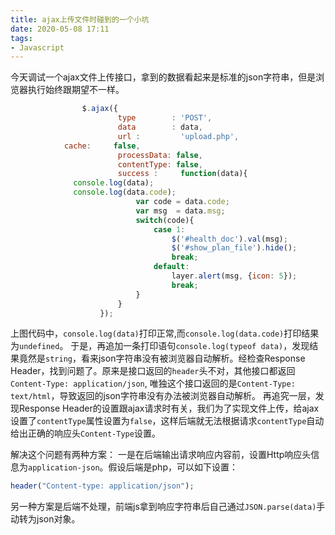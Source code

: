 ```yaml
---
title: ajax上传文件时碰到的一个小坑
date: 2020-05-08 17:11
tags:
- Javascript
---
```


今天调试一个ajax文件上传接口，拿到的数据看起来是标准的json字符串，但是浏览器执行始终跟期望不一样。
```javascript
				$.ajax({
						type        : 'POST',
						data        : data,
						url :         'upload.php',
            cache:     false,
						processData: false,
						contentType: false,
						success :     function(data){
              console.log(data);
              console.log(data.code);
							var code = data.code;
							var msg  = data.msg;
							switch(code){
								case 1:
									$('#health_doc').val(msg);
									$('#show_plan_file').hide();
									break;
								default:
									layer.alert(msg, {icon: 5});
									break;
							}
						}
					});
```

上图代码中，`console.log(data)`打印正常,而`console.log(data.code)`打印结果为`undefined`。 于是，再追加一条打印语句`console.log(typeof data)`，发现结果竟然是`string`，看来json字符串没有被浏览器自动解析。经检查Response Header，找到问题了。原来是接口返回的`header`头不对，其他接口都返回`Content-Type: application/json`, 唯独这个接口返回的是`Content-Type: text/html`，导致返回的json字符串没有办法被浏览器自动解析。
再追究一层，发现Response Header的设置跟ajax请求时有关，我们为了实现文件上传，给ajax设置了`contentType`属性设置为`false`，这样后端就无法根据请求`contentType`自动给出正确的响应头`Content-Type`设置。

解决这个问题有两种方案：
一是在后端输出请求响应内容前，设置Http响应头信息为`application-json`。假设后端是php，可以如下设置：
```php
header("Content-type: application/json");
```
另一种方案是后端不处理，前端js拿到响应字符串后自己通过`JSON.parse(data)`手动转为json对象。